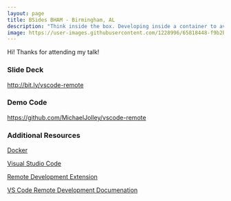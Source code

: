 ```yaml
---
layout: page
title: BSides BHAM - Birmingham, AL
description: "Think inside the box. Developing inside a container to avoid conflicts, improve security and speed up on-boarding"
image: https://user-images.githubusercontent.com/1228996/65818448-f9b2b400-e1d6-11e9-93df-1651e75623fd.png
---
```


Hi! Thanks for attending my talk!

### Slide Deck

<a href="http://bit.ly/vscode-remote" target="_blank">http://bit.ly/vscode-remote</a>

### Demo Code

<a href="https://github.com/MichaelJolley/vscode-remote" target="_blank">https://github.com/MichaelJolley/vscode-remote</a>

### Additional Resources

<a href="https://www.docker.com/" target="_blank">Docker</a>

<a href="https://code.visualstudio.com/" target="_blank">Visual Studio Code</a>

<a href="https://marketplace.visualstudio.com/items?itemName=ms-vscode-remote.vscode-remote-extensionpack" target="_blank">Remote Development Extension</a>

<a href="https://code.visualstudio.com/docs/remote/remote-overview" target="_blank">VS Code Remote Development Documenation</a>
